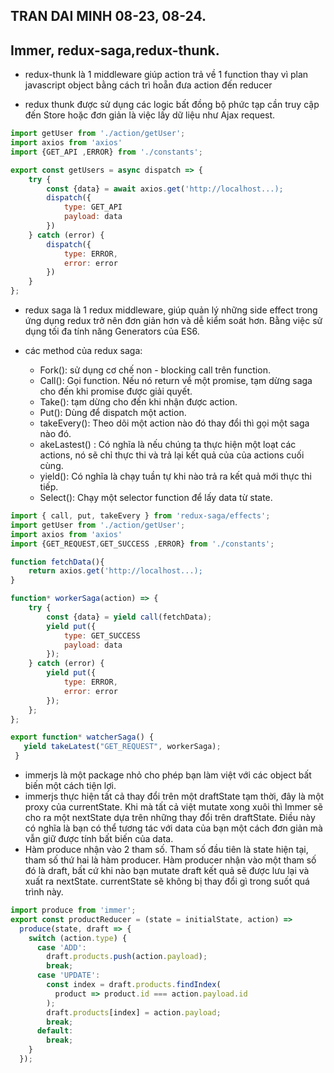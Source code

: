 ## TRAN DAI MINH 08-23, 08-24.

## Immer, redux-saga,redux-thunk.

- redux-thunk là 1 middleware giúp action trả về 1 function thay vì plan javascript object bằng cách trì hoẵn đưa action đến reducer

- redux thunk được sử dụng các logic bất đồng bộ phức tạp cần truy cập đến Store hoặc đơn giản là việc lấy dữ liệu như Ajax request.

```js
import getUser from './action/getUser';
import axios from 'axios'
import {GET_API ,ERROR} from './constants';

export const getUsers = async dispatch => {
    try {
        const {data} = await axios.get('http://localhost...);
        dispatch({
            type: GET_API
            payload: data
        })
    } catch (error) {
        dispatch({
            type: ERROR,
            error: error
        })
    }
};
```

- redux saga là 1 redux middleware, giúp quản lý những side effect trong ứng dụng redux trở nên đơn giản hơn và dễ kiểm soát hơn. Bằng việc sử dụng tối đa tính năng Generators của ES6.

- các method của redux saga:
  - Fork(): sử dụng cơ chế non - blocking call trên function.
  - Call(): Gọi function. Nếu nó return về một promise, tạm dừng saga cho đến khi promise được giải quyết.
  - Take(): tạm dừng cho đến khi nhận được action.
  - Put(): Dùng để dispatch một action.
  - takeEvery(): Theo dõi một action nào đó thay đổi thì gọi một saga nào đó.
  - akeLastest() : Có nghĩa là nếu chúng ta thực hiện một loạt các actions, nó sẽ chỉ thực thi và trả lại kết quả của của actions cuối cùng.
  - yield(): Có nghĩa là chạy tuần tự khi nào trả ra kết quả mới thực thi tiếp.
  - Select(): Chạy một selector function để lấy data từ state.

```js
import { call, put, takeEvery } from 'redux-saga/effects';
import getUser from './action/getUser';
import axios from 'axios'
import {GET_REQUEST,GET_SUCCESS ,ERROR} from './constants';

function fetchData(){
    return axios.get('http://localhost...);
}

function* workerSaga(action) => {
    try {
        const {data} = yield call(fetchData);
        yield put({
            type: GET_SUCCESS
            payload: data
        });
    } catch (error) {
        yield put({
            type: ERROR,
            error: error
        });
    };
};

export function* watcherSaga() {
   yield takeLatest("GET_REQUEST", workerSaga);
 }
```

- immerjs là một package nhỏ cho phép bạn làm việt với các object bất biến một cách tiện lợi.
- immerjs thực hiện tất cả thay đổi trên một draftState tạm thời, đây là một proxy của currentState. Khi mà tất cả việt mutate xong xuôi thì Immer sẽ cho ra một nextState dựa trên những thay đổi trên draftState. Điều này có nghĩa là bạn có thể tương tác với data của bạn một cách đơn giản mà vẫn giữ được tính bất biến của data.
- Hàm produce nhận vào 2 tham số. Tham số đầu tiên là state hiện tại, tham số thứ hai là hàm producer. Hàm producer nhận vào một tham số đó là draft, bất cứ khi nào bạn mutate draft kết quả sẽ được lưu lại và xuất ra nextState. currentState sẽ không bị thay đổi gì trong suốt quá trình này.

```js
import produce from 'immer';
export const productReducer = (state = initialState, action) =>
  produce(state, draft => {
    switch (action.type) {
      case 'ADD':
        draft.products.push(action.payload);
        break;
      case 'UPDATE':
        const index = draft.products.findIndex(
          product => product.id === action.payload.id
        );
        draft.products[index] = action.payload;
        break;
      default:
        break;
    }
  });
```
